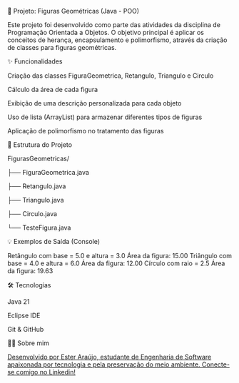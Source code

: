 📁 Projeto: Figuras Geométricas (Java - POO)

Este projeto foi desenvolvido como parte das atividades da disciplina de Programação Orientada a Objetos. O objetivo principal é aplicar os conceitos de herança, encapsulamento e polimorfismo, através da criação de classes para figuras geométricas.

✨ Funcionalidades

Criação das classes FiguraGeometrica, Retangulo, Triangulo e Circulo

Cálculo da área de cada figura

Exibição de uma descrição personalizada para cada objeto

Uso de lista (ArrayList) para armazenar diferentes tipos de figuras

Aplicação de polimorfismo no tratamento das figuras

📂 Estrutura do Projeto

FigurasGeometricas/

├── FiguraGeometrica.java

├── Retangulo.java

├── Triangulo.java

├── Circulo.java

└── TesteFigura.java


💡 Exemplos de Saída (Console)

Retângulo com base = 5.0 e altura = 3.0
Área da figura: 15.00
Triângulo com base = 4.0 e altura = 6.0
Área da figura: 12.00
Círculo com raio = 2.5
Área da figura: 19.63

🛠️ Tecnologias

Java 21

Eclipse IDE

Git & GitHub

🙋‍♀️ Sobre mim

[Desenvolvido por Ester Araújo, estudante de Engenharia de Software apaixonada por tecnologia e pela preservação do meio ambiente.
Conecte-se comigo no Linkedin! ](https://www.linkedin.com/in/ester-ara%C3%BAjo-853447236/)
